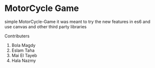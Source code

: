 # MotorCycle Game
simple MotorCycle-Game
it was meant to try the new features in es6 and use canvas and other third party libraries 

Contributers
1. Bola Magdy
2. Eslam Taha
3. Mai El Tayeb
4. Hala Nazmy
